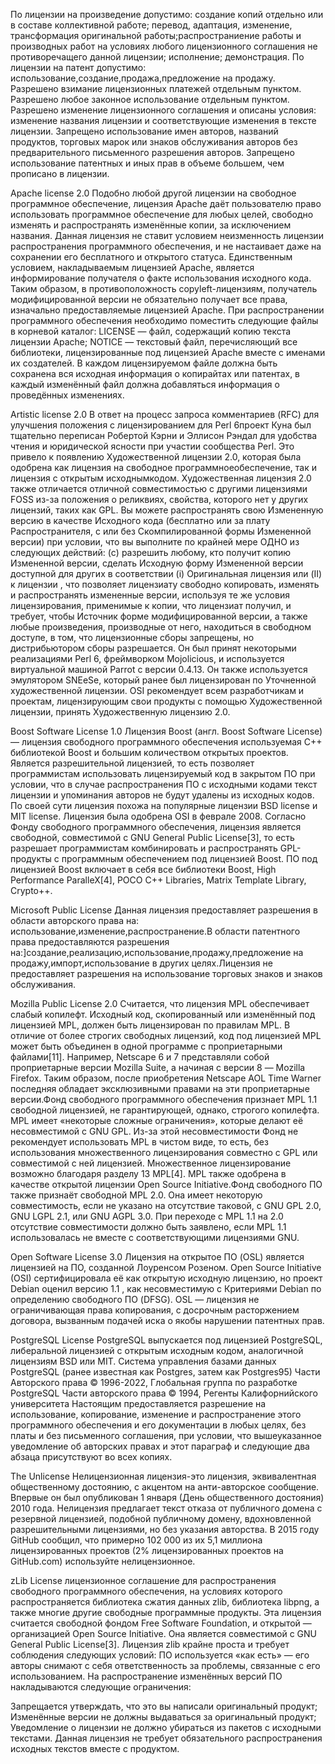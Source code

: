 По лицензии на произведение допустимо: создание копий отдельно или в составе коллективной работе; перевод, адаптация, изменение, трансформация оригинальной работы;распространиение работы и производных работ на условиях любого лицензионного соглашения не противоречащего данной лицензии; исполнение; демонстрация. По лицензии на патент допустимо: использование,создание,продажа,предложение на продажу. Разрешено взимание лицензионных платежей отдельным пунктом. Разрешено любое законное использование отдельным пунктом. Разрешено изменение лицензионного соглашения и описаны условия: изменение названия лицензии и соответствующие изменения в тексте лицензии. Запрещено использование имен авторов, названий продуктов, торговых марок или знаков обслуживания авторов без предварительного письменного разрешения авторов. Запрещено использование патентных и иных прав в объеме большем, чем прописано в лицензии.

Apache license 2.0
Подобно любой другой лицензии на свободное программное обеспечение, лицензия Apache даёт пользователю право использовать программное обеспечение для любых целей, свободно изменять и распространять изменённые копии, за исключением названия. Данная лицензия не ставит условием неизменность лицензии распространения программного обеспечения, и не настаивает даже на сохранении его бесплатного и открытого статуса. Единственным условием, накладываемым лицензией Apache, является информирование получателя о факте использования исходного кода. Таким образом, в противоположность copyleft-лицензиям, получатель модифицированной версии не обязательно получает все права, изначально предоставляемые лицензией Apache. При распространении программного обеспечения необходимо поместить следующие файлы в корневой каталог: LICENSE — файл, содержащий копию текста лицензии Apache; NOTICE — текстовый файл, перечисляющий все библиотеки, лицензированные под лицензией Apache вместе с именами их создателей. В каждом лицензируемом файле должна быть сохранена вся исходная информация о копирайтах или патентах, в каждый изменённый файл должна добавляться информация о проведённых изменениях.

Artistic license 2.0
В ответ на процесс запроса комментариев (RFC) для улучшения положения с лицензированием для Perl 6проект Куна был тщательно переписан Робертой Кэрни и Эллисон Рэндал для удобства чтения и юридической ясности при участии сообщества Perl. Это привело к появлению Художественной лицензии 2.0, которая была одобрена как лицензия на свободное программноеобеспечение, так и лицензия с открытым исходнымкодом. Художественная лицензия 2.0 также отличается отличной совместимостью с другими лицензиями FOSS из-за положения о реликвиях, свойства, которого нет у других лицензий, таких как GPL. Вы можете распространять свою Измененную версию в качестве Исходного кода (бесплатно или за плату Распространителя, с или без Скомпилированной формы Измененной версии) при условии, что вы выполните по крайней мере ОДНО из следующих действий: (c) разрешить любому, кто получит копию Измененной версии, сделать Исходную форму Измененной версии доступной для других в соответствии (i) Оригинальная лицензия или (II) к лицензии , что позволяет лицензиату свободно копировать, изменять и распространять измененные версии, используя те же условия лицензирования, применимые к копии, что лицензиат получил, и требует, чтобы Источник форме модифицированной версии, а также любые произведения, производные от него, находиться в свободном доступе, в том, что лицензионные сборы запрещены, но дистрибьютором сборы разрешается. Он был принят некоторыми реализациями Perl 6, фреймворком Mojolicious, и используется виртуальной машиной Parrot с версии 0.4.13. Он также используется эмулятором SNEeSe, который ранее был лицензирован по Уточненной художественной лицензии. OSI рекомендует всем разработчикам и проектам, лицензирующим свои продукты с помощью Художественной лицензии, принять Художественную лицензию 2.0.

Boost Software License 1.0
Лицензия Boost (англ. Boost Software License) — лицензия свободного программного обеспечения используемая С++ библиотекой Boost и большим количеством открытых проектов. Является разрешительной лицензией, то есть позволяет программистам использовать лицензируемый код в закрытом ПО при условии, что в случае распространения ПО с исходными кодами текст лицензии и упоминания авторов не будут удалены из исходных кодов. По своей сути лицензия похожа на популярные лицензии BSD license и MIT license. Лицензия была одобрена OSI в феврале 2008. Согласно Фонду свободного программного обеспечения, лицензия является свободной, совместимой с GNU General Public License[3], то есть разрешает программистам комбинировать и распространять GPL-продукты с программным обеспечением под лицензией Boost. ПО под лицензией Boost включает в себя все библиотеки Boost, High Performance ParalleX[4], POCO C++ Libraries, Matrix Template Library, Crypto++.

Microsoft Public License
Данная лицензия предоставляет разрешения в области авторского права на: использование,изменение,распространение.В области патентного права предоставляются разрешения на:]создание,реализацию,использование,продажу,предложение на продажу,импорт,использование в других целях.Лицензия не предоставляет разрешения на использование торговых знаков и знаков обслуживания.

Mozilla Public License 2.0
Считается, что лицензия MPL обеспечивает слабый копилефт. Исходный код, скопированный или изменённый под лицензией MPL, должен быть лицензирован по правилам MPL. В отличие от более строгих свободных лицензий, код под лицензией MPL может быть объединен в одной программе с проприетарными файлами[11]. Например, Netscape 6 и 7 представляли собой проприетарные версии Mozilla Suite, а начиная с версии 8 — Mozilla Firefox. Таким образом, после приобретения Netscape AOL Time Warner последняя обладает эксклюзивными правами на эти проприетарные версии.Фонд свободного программного обеспечения признает MPL 1.1 свободной лицензией, не гарантирующей, однако, строгого копилефта. MPL имеет «некоторые сложные ограничения», которые делают её несовместимой с GNU GPL. Из-за этой несовместимости Фонд не рекомендует использовать MPL в чистом виде, то есть, без использования множественного лицензирования совместно с GPL или совместимой с ней лицензией. Множественное лицензирование возможно благодаря разделу 13 MPL[4]. MPL также одобрена в качестве открытой лицензии Open Source Initiative.Фонд свободного ПО также признаёт свободной MPL 2.0. Она имеет некоторую совместимость, если не указано на отсутствие таковой, с GNU GPL 2.0, GNU LGPL 2.1, или GNU AGPL 3.0. При переходе с MPL 1.1 на 2.0 отсутствие совместимости должно быть заявлено, если MPL 1.1 использовалась не вместе с соответствующими лицензиями GNU.

Open Software License 3.0
Лицензия на открытое ПО (OSL) является лицензией на ПО, созданной Лоуренсом Розеном. Open Source Initiative (OSI) сертифицировала её как открытую исходную лицензию, но проект Debian оценил версию 1.1 , как несовместимую с Критериями Debian по определению свободного ПО (DFSG). OSL — лицензия не ограничивающая права копирования, с досрочным расторжением договора, вызванным подачей иска о якобы нарушении патентных прав.

PostgreSQL License
PostgreSQL выпускается под лицензией PostgreSQL, либеральной лицензией с открытым исходным кодом, аналогичной лицензиям BSD или MIT. Система управления базами данных PostgreSQL (ранее известная как Postgres, затем как Postgres95) Части Авторского права © 1996-2022, Глобальная группа по разработке PostgreSQL Части авторского права © 1994, Регенты Калифорнийского университета Настоящим предоставляется разрешение на использование, копирование, изменение и распространение этого программного обеспечения и его документации в любых целях, без платы и без письменного соглашения, при условии, что вышеуказанное уведомление об авторских правах и этот параграф и следующие два абзаца присутствуют во всех копиях.

The Unlicense
Нелицензионная лицензия-это лицензия, эквивалентная общественному достоянию, с акцентом на анти-авторское сообщение. Впервые он был опубликован 1 января (День общественного достояния) 2010 года. Нелицензия предлагает текст отказа от публичного домена с резервной лицензией, подобной публичному домену, вдохновленной разрешительными лицензиями, но без указания авторства. В 2015 году GitHub сообщил, что примерно 102 000 из их 5,1 миллиона лицензированных проектов (2% лицензированных проектов на GitHub.com) используйте нелицензионное.

zLib License
лицензионное соглашение для распространения свободного программного обеспечения, на условиях которого распространяется библиотека сжатия данных zlib, библиотека libpng, а также многие другие свободные программные продукты. Эта лицензия считается свободной фондом Free Software Foundation, и открытой — организацией Open Source Initiative. Она является совместимой с GNU General Public License[3]. Лицензия zlib крайне проста и требует соблюдения следующих условий: ПО используется «как есть» — его авторы снимают с себя ответственность за проблемы, связанные с его использованием. На распространение изменённых версий ПО накладываются следующие ограничения:

Запрещается утверждать, что это вы написали оригинальный продукт;
Изменённые версии не должны выдаваться за оригинальный продукт;
Уведомление о лицензии не должно убираться из пакетов с исходными текстами. Данная лицензия не требует обязательного распространения исходных текстов вместе с продуктом.
